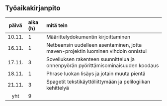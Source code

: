 ## Työaikakirjanpito

| päivä  | aika (h) | mitä tein  |
| :-----:|:---------| :----------|
| 10.11. | 1        | Määrittelydokumentin kirjoittaminen |
| 16.11. | 1        | Netbeansin uudelleen asentaminen, jotta maven-projektin luominen vihdoin onnistui |
| 17.11. | 3        | Sovelluksen rakenteen suunnittelua ja onnenpyörän pyörittämisominaisuuden koodaus |
| 18.11. | 1        | Phrase luokan lisäys ja jotain muuta pientä |
| 21.11. | 3        | Spagetit tekstikäyttöliittymään ja pelilogiikan kehittelyä |
| yht    | 9        | | 

